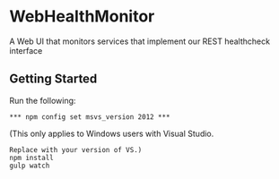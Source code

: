 # WebHealthMonitor
A Web UI that monitors services that implement our REST healthcheck interface

## Getting Started

Run the following:
```
*** npm config set msvs_version 2012 *** 
```
(This only applies to Windows users with Visual Studio. 
```
Replace with your version of VS.)
npm install
gulp watch
```
